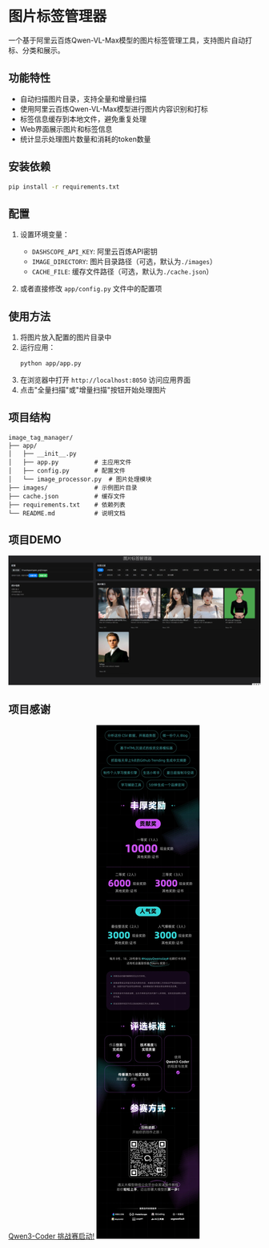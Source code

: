 # 图片标签管理器

一个基于阿里云百炼Qwen-VL-Max模型的图片标签管理工具，支持图片自动打标、分类和展示。

## 功能特性

- 自动扫描图片目录，支持全量和增量扫描
- 使用阿里云百炼Qwen-VL-Max模型进行图片内容识别和打标
- 标签信息缓存到本地文件，避免重复处理
- Web界面展示图片和标签信息
- 统计显示处理图片数量和消耗的token数量

## 安装依赖

```bash
pip install -r requirements.txt
```

## 配置

1. 设置环境变量：
   - `DASHSCOPE_API_KEY`: 阿里云百炼API密钥
   - `IMAGE_DIRECTORY`: 图片目录路径（可选，默认为`./images`）
   - `CACHE_FILE`: 缓存文件路径（可选，默认为`./cache.json`）

2. 或者直接修改 `app/config.py` 文件中的配置项

## 使用方法

1. 将图片放入配置的图片目录中
2. 运行应用：
   ```bash
   python app/app.py
   ```
3. 在浏览器中打开 `http://localhost:8050` 访问应用界面
4. 点击"全量扫描"或"增量扫描"按钮开始处理图片

## 项目结构

```
image_tag_manager/
├── app/
│   ├── __init__.py
│   ├── app.py          # 主应用文件
│   ├── config.py       # 配置文件
│   └── image_processor.py  # 图片处理模块
├── images/             # 示例图片目录
├── cache.json          # 缓存文件
├── requirements.txt    # 依赖列表
└── README.md           # 说明文档
```

##  项目DEMO 
![1754804530464](image/README/1754804530464.png) 

## 项目感谢  
[Qwen3-Coder 挑战赛启动!](https://mp.weixin.qq.com/s/pSP-c-Bi35shM87GAV9OUw)
![1754804561264](image/README/1754804561264.png)